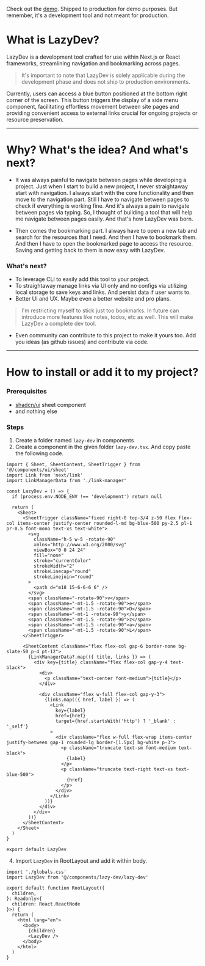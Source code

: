 Check out the [demo](https://lazy-dev.vercel.app/). Shipped to production for demo purposes. But remember, it's a development tool and not meant for production.

# What is LazyDev?

LazyDev is a development tool crafted for use within Next.js or React frameworks, streamlining navigation and bookmarking across pages.

> It's important to note that LazyDev is solely applicable during the development phase and does not ship to production environments.

Currently, users can access a blue button positioned at the bottom right corner of the screen. This button triggers the display of a side menu component, facilitating effortless movement between site pages and providing convenient access to external links crucial for ongoing projects or resource preservation.

---

# Why? What's the idea? And what's next?

- It was always painful to navigate between pages while developing a project. Just when I start to build a new project, I never straightaway start with navigation. I always start with the core functionality and then move to the navigation part. Still I have to navigate between pages to check if everything is working fine. And it's always a pain to navigate between pages via typing. So, I thought of building a tool that will help me navigate between pages easily. And that's how LazyDev was born.

- Then comes the bookmarking part. I always have to open a new tab and search for the resources that I need. And then I have to bookmark them. And then I have to open the bookmarked page to access the resource. Saving and getting back to them is now easy with LazyDev.

### What's next?

- To leverage CLI to easily add this tool to your project.
- To straightaway manage links via UI only and no configs via utilizing local storage to save keys and links. And persist data if user wants to.
- Better UI and UX. Maybe even a better website and pro plans.

> I'm restricting myself to stick just too bookmarks. In future can introduce more features like notes, todos, etc as well. This will make LazyDev a complete dev tool.

- Even community can contribute to this project to make it yours too. Add you ideas (as github issues) and contribute via code.

---

# How to install or add it to my project?

### Prerequisites

- [shadcn/ui](https://ui.shadcn.com/docs/components/sheet) sheet component
- and nothing else

### Steps

1. Create a folder named `lazy-dev` in components
2. Create a component in the given folder `lazy-dev.tsx`. And copy paste the following code.

```tsx
import { Sheet, SheetContent, SheetTrigger } from '@/components/ui/sheet'
import Link from 'next/link'
import LinkManagerData from './link-manager'

const LazyDev = () => {
  if (process.env.NODE_ENV !== 'development') return null

  return (
    <Sheet>
      <SheetTrigger className="fixed right-0 top-3/4 z-50 flex flex-col items-center justify-center rounded-l-md bg-blue-500 py-2.5 pl-1 pr-0.5 font-mono text-xs text-white">
        <svg
          className="h-5 w-5 -rotate-90"
          xmlns="http://www.w3.org/2000/svg"
          viewBox="0 0 24 24"
          fill="none"
          stroke="currentColor"
          strokeWidth="2"
          strokeLinecap="round"
          strokeLinejoin="round"
        >
          <path d="m18 15-6-6-6 6" />
        </svg>
        <span className="-rotate-90">v</span>
        <span className="-mt-1.5 -rotate-90">e</span>
        <span className="-mt-1.5 -rotate-90">D</span>
        <span className="-mt-1 -rotate-90">y</span>
        <span className="-mt-1.5 -rotate-90">z</span>
        <span className="-mt-1.5 -rotate-90">a</span>
        <span className="-mt-1.5 -rotate-90">L</span>
      </SheetTrigger>

      <SheetContent className="flex flex-col gap-6 border-none bg-slate-50 p-4 pt-12">
        {LinkManagerData?.map(({ title, links }) => (
          <div key={title} className="flex flex-col gap-y-4 text-black">
            <div>
              <p className="text-center font-medium">{title}</p>
            </div>

            <div className="flex w-full flex-col gap-y-3">
              {links.map(({ href, label }) => (
                <Link
                  key={label}
                  href={href}
                  target={href.startsWith('http') ? '_blank' : '_self'}
                >
                  <div className="flex w-full flex-wrap items-center justify-between gap-1 rounded-lg border-[1.5px] bg-white p-3">
                    <p className="truncate text-sm font-medium text-black">
                      {label}
                    </p>
                    <p className="truncate text-right text-xs text-blue-500">
                      {href}
                    </p>
                  </div>
                </Link>
              ))}
            </div>
          </div>
        ))}
      </SheetContent>
    </Sheet>
  )
}

export default LazyDev
```

4. Import `LazyDev` in RootLayout and add it within body.

```tsx
import './globals.css'
import LazyDev from '@/components/lazy-dev/lazy-dev'

export default function RootLayout({
  children,
}: Readonly<{
  children: React.ReactNode
}>) {
  return (
    <html lang="en">
      <body>
        {children}
        <LazyDev />
      </body>
    </html>
  )
}
```
